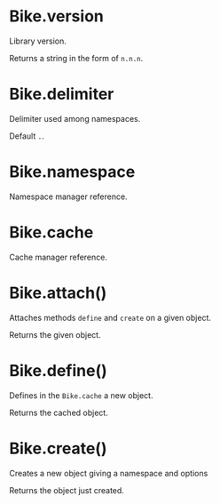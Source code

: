 
# Bike.version

  Library version.
  
  Returns a string in the form of `n.n.n`.

# Bike.delimiter

  Delimiter used among namespaces.
  
  Default `.`.

# Bike.namespace

  Namespace manager reference.

# Bike.cache

  Cache manager reference.

# Bike.attach()

  Attaches methods `define` and `create` on a given object.
  
  Returns the given object.

# Bike.define()

  Defines in the `Bike.cache` a new object.
  
  Returns the cached object.

# Bike.create()

  Creates a new object giving a namespace and options
  
  Returns the object just created.